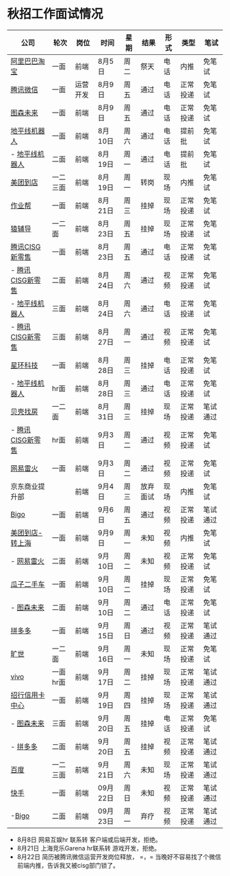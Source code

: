 # 秋招工作面试情况

| 公司 | 轮次 | 岗位 | 时间 |  星期 | 结果 | 形式 | 类型 | 笔试|
| ------| ------| ------| ------| ------| ------| ------| ------| ------|
| [阿里巴巴淘宝](alibaba.md) | 一面 | 前端 | 8月5日 | 周二 | 祭天| 电话 | 内推 | 免笔试 |
| [腾讯微信](tencent.md) | 一面 | 运营开发 | 8月9日 | 周五 | 通过 | 电话 | 正常投递 | 免笔试 |
| [图森未来](tusen.md) | 一面 | 前端 | 8月9日 | 周五 | 通过 | 电话 | 正常投递 |免笔试 |
| [地平线机器人](dipingxian.md) | 一面 | 前端 | 8月10日 | 周六 | 通过 | 电话 | 提前批 |免笔试 |
| - [地平线机器人](dipingxian.md) | 二面 | 前端 | 8月19日 | 周一 | 通过 | 电话 | 提前批 | 免笔试 |
| [美团到店](meituan.md) | 一二三面 | 前端 | 8月19日 | 周一 | 转岗 | 现场 | 内推 |免笔试 |
| [作业帮](zuoyebang.md) | 一面 | 前端 | 8月21日 | 周三 | 挂掉 | 现场 | 正常投递 |免笔试 |
| [猿辅导](yuanfudao.md) | 一二面 | 前端 | 8月23日 | 周五 | 挂掉 | 现场 | 正常投递 |免笔试 |
| [腾讯CISG新零售](tencent.md) | 一面 | 前端 | 8月23日 | 周五 | 通过 | 电话 | 正常投递| 免笔试 |
| - [腾讯CISG新零售](tencent.md) | 二面 | 前端 | 8月24日 | 周六 | 通过 | 视频 | 正常投递 |免笔试 |
| - [地平线机器人](dipingxian.md) | 三面 | 前端 | 8月24日 | 周六 | 通过 | 电话 | 正常投递 | 免笔试 |
| - [腾讯CISG新零售](tencent.md) | 三面 | 前端 | 8月27日 | 周一 | 通过 | 视频 | 正常投递 |免笔试 |
| [星环科技](xinghuan.md) | 一面 | 前端 | 8月28日 | 周三 | 挂掉 | 电话 | 正常投递 | 免笔试 |
| - [地平线机器人](dipingxian.md) | hr面 | 前端 | 8月28日 | 周三 | 通过 | 电话 | 正常投递 | 免笔试 |
| [贝壳找房](beike.md) | 一二面 | 前端 | 8月31日 | 周三 | 挂掉 | 现场 | 正常投递 | 笔试通过 |
| - [腾讯CISG新零售](tencent.md) | hr面 | 前端 | 9月3日 | 周二 | 通过 | 视频 | 正常投递 |免笔试 |
| [网易雷火](wangyi.md) | 一面 | 前端 | 9月3日 | 周二 | 通过 | 视频 | 正常投递 |免笔试 |
| 京东商业提升部 |  | 前端 | 9月4日 | 周三 | 放弃面试 | 现场 | 内推 |免笔试 |
| [Bigo](bigo.md) | 一面 | 前端 | 9月6日 | 周五 | 通过 | 视频 | 正常投递 | 笔试通过 |
| [美团到店-转上海](meituan.md) | 一面 | 前端 | 9月9日 | 周一 | 未知 | 视频 | 内推 | 免笔试 |
| - [网易雷火](wangyi.md) | 二面 | 前端 | 9月10日 | 周二 | 未知 | 视频 | 正常投递 | 免笔试 |
| [瓜子二手车](guazi.md) | 一面 | 前端 | 9月10日 | 周二 | 挂掉 | 现场 | 正常投递 | 免笔试 |
| - [图森未来](tusen.md) | 二面 | 前端 | 9月10日 | 周二 | 通过 | 电话 | 正常投递 | 免笔试 |
| [拼多多](pinduoduo.md) | 一面 | 前端 | 9月15日 | 周日 | 通过 | 视频 | 正常投递 | 笔试通过 |
| [旷世](kuangshi.md) | 一二面 | 前端 | 9月16日 | 周一 | 未知 | 现场 | 正常投递 | 免笔试 |
| [vivo](vivo.md) | 一面hr面 | 前端 | 9月17日 | 周二 | 挂掉 | 现场 | 正常投递 | 笔试通过 |
| [招行信用卡中心](zhaohangxinyongka.md) | 一面 | 前端 | 9月19日 | 周四 | 挂掉 | 现场 | 正常投递 | 笔试通过 |
| - [图森未来](tusen.md) | 三面 | 前端 | 9月20日 | 周五 | 挂掉 | 电话 | 正常投递 | 免笔试 |
| - [拼多多](pinduoduo.md) | 二面 | 前端 | 9月20日 | 周五 | 挂掉 | 视频 | 正常投递 | 笔试通过 |
| [百度](baidu.md) | 一二三面 | 前端 | 9月21日 | 周六 | 未知 | 现场 | 正常投递 | 笔试通过 |
| [快手](kuaishou.md) | 一面 | 前端 | 09月22日 | 周日 | 未知 | 视频 | 正常投递 | 笔试通过 |
| -[Bigo](bigo.md) | 二面 | 前端 | 09月23日 | 周一 | 弃疗 | 视频 | 正常投递 | 笔试通过 |



+ 8月8日 网易互娱hr 联系转 客户端或后端开发，拒绝。
+ 8月21日 上海竞乐Garena hr联系转 游戏开发，拒绝。
+ 8月22日 简历被腾讯微信运营开发岗位释放， =，= 当晚好不容易找了个微信前端内推，告诉我又被cisg部门锁了。